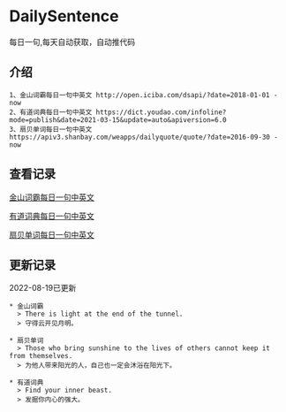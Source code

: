 # DailySentence

每日一句,每天自动获取，自动推代码

## 介绍

```
1、金山词霸每日一句中英文 http://open.iciba.com/dsapi/?date=2018-01-01 - now
2、有道词典每日一句中英文 https://dict.youdao.com/infoline?mode=publish&date=2021-03-15&update=auto&apiversion=6.0
3、扇贝单词每日一句中英文 https://apiv3.shanbay.com/weapps/dailyquote/quote/?date=2016-09-30 - now
```

## 查看记录

[金山词霸每日一句中英文](./data/iciba/)

[有道词典每日一句中英文](./data/youdao/)

[扇贝单词每日一句中英文](./data/shanbay/)

## 更新记录
2022-08-19已更新 
```
* 金山词霸
  > There is light at the end of the tunnel.
  > 守得云开见月明。

* 扇贝单词
  > Those who bring sunshine to the lives of others cannot keep it from themselves.
  > 为他人带来阳光的人，自己也一定会沐浴在阳光下。

* 有道词典
  > Find your inner beast.
  > 发掘你内心的强大。

```
